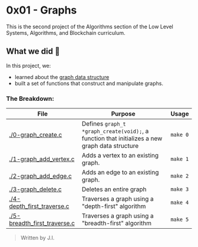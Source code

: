# 0x01 - Graphs

This is the second project of the Algorithms section of the Low Level Systems, Algorithms, and Blockchain curriculum.

## What we did 🤔

In this project, we:
* learned about the [graph data structure](https://en.wikipedia.org/wiki/Graph_%28abstract_data_type%29)
* built a set of functions that construct and manipulate graphs.


### The Breakdown:


| File | Purpose | Usage |
|-|-|-|
| [./0-graph_create.c](./0-graph_create.c) | Defines `graph_t *graph_create(void);`, a function that initializes a new graph data structure | `make 0` |
| [./1-graph_add_vertex.c](./1-graph_add_vertex.c) | Adds a vertex to an existing graph. | `make 1` |
| [./2-graph_add_edge.c](./2-graph_add_edge.c) | Adds an edge to an existing graph. | `make 2` |
| [./3-graph_delete.c](./3-graph_delete.c) | Deletes an entire graph | `make 3` |
| [./4-depth_first_traverse.c](./4-depth_first_traverse.c) | Traverses a graph using a "depth-first" algorithm | `make 4` |
| [./5-breadth_first_traverse.c](./5-breadth_first_traverse.c) | Traverses a graph using a "breadth-first" algorithm | `make 5` |


> Written by J.I.
